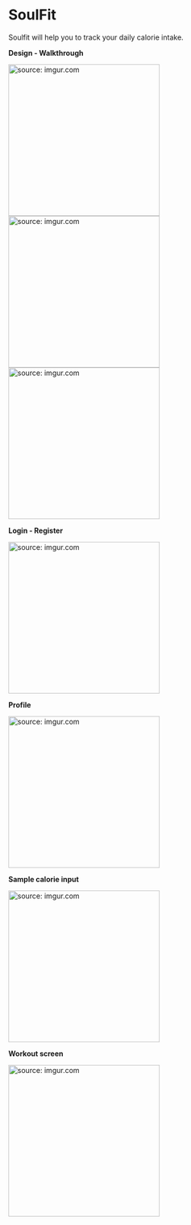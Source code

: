 # SoulFit

Soulfit will help you to track your daily calorie intake. 

**Design - Walkthrough**

<a href="https://imgur.com/2lGBTfQ"><img src="https://i.imgur.com/2lGBTfQ.jpg" title="source: imgur.com" width=300/></a>
<a href="https://imgur.com/J85CCSU"><img src="https://i.imgur.com/J85CCSU.jpg" title="source: imgur.com" width=300/></a>
<a href="https://imgur.com/7zagi15"><img src="https://i.imgur.com/7zagi15.jpg" title="source: imgur.com" width=300/></a>

**Login - Register**

<a href="https://imgur.com/4cagDik"><img src="https://i.imgur.com/4cagDik.jpg" title="source: imgur.com" width=300/></a>

**Profile**

<a href="https://imgur.com/GJbRVCI"><img src="https://i.imgur.com/GJbRVCI.jpg" title="source: imgur.com" width=300/></a>

**Sample calorie input**

<a href="https://imgur.com/OKnh2bb"><img src="https://i.imgur.com/OKnh2bb.jpg" title="source: imgur.com" width=300/></a>

**Workout screen**

<a href="https://i.imgur.com/300qfOi"><img src="https://i.imgur.com/300qfOi.jpg" title="source: imgur.com" width=300/></a>

